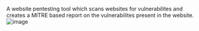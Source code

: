 A website pentesting tool which scans websites for vulnerabilites and creates a MITRE based report on the vulnerabilites present in the website.
![image](https://github.com/user-attachments/assets/c945bbd5-85b7-4f36-aaf5-7409d5c1c97d)

